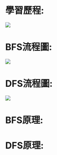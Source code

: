 # 學習歷程:

![](https://open4tech.com/wp-content/uploads/2019/01/BFS-DFS.png)

# BFS流程圖:

![](https://github.com/linseanwin/learning-note/blob/master/images/S__61947910.jpg)

# DFS流程圖:

![](https://github.com/linseanwin/learning-note/blob/master/images/S__61947908.jpg)

# BFS原理:

# DFS原理:




